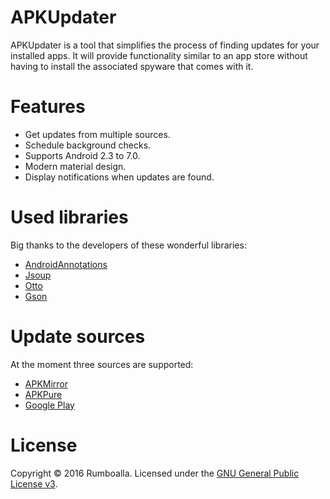 # APKUpdater
APKUpdater is a tool that simplifies the process of finding updates for your installed apps. It will provide functionality similar to an app store without having to install the associated spyware that comes with it.

# Features
* Get updates from multiple sources.
* Schedule background checks.
* Supports Android 2.3 to 7.0.
* Modern material design.
* Display notifications when updates are found.

# Used libraries
Big thanks to the developers of these wonderful libraries:
* [AndroidAnnotations](http://androidannotations.org)
* [Jsoup](http://jsoup.org)
* [Otto](https://github.com/square/otto)
* [Gson](https://github.com/google/gson)

# Update sources
At the moment three sources are supported:
* [APKMirror](http://androidannotations.org)
* [APKPure](https://apkpure.com)
* [Google Play](https://play.google.com)

# License
Copyright &copy; 2016 Rumboalla.
Licensed under the [GNU General Public License v3](https://www.gnu.org/licenses/gpl-3.0.en.html).
